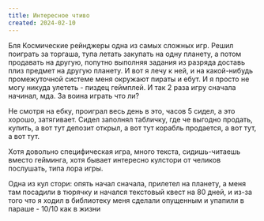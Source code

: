 ```yaml
---
title: Интересное чтиво
created: 2024-02-10
---
```


Бля Космические рейнджеры одна из самых сложных игр. Решил поиграть за торгаша, тупа летать закупать на одну планету, а потом продавать на другую, попутно выполняя задания из разряда доставь плиз предмет на другую планету. И вот я лечу к ней, и на какой-нибудь промежуточной системе меня окружают пираты и ебут. И я просто не могу никуда улететь - пиздец геймплей. И так 2 раза игру сначала начинал, мда. За воина играть что ли?

Не смотря на ебку, проиграл весь день в это, часов 5 сидел, а это хорошо, затягивает. Сидел заполнял табличку, где че выгодно продать, купить, а вот тут депозит открыл, а вот тут корабль продается, а вот тут, а вот тут.

Хотя довольно специфическая игра, много текста, сидишь-читаешь вместо гейминга, хотя бывает интересно кулстори от челиков послушать, типа лора игры.

Одна из кул стори: опять начал сначала, прилетел на планету, а меня там посадили в тюрячку и начался текстовый квест на 80 дней, и из-за того что я ходил в библиотеку меня сделали опущенным и упапили в параше - 10/10 как в жизни